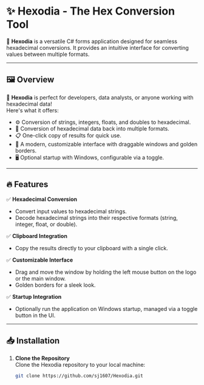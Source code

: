 # ✨ Hexodia - The Hex Conversion Tool

🚀 **Hexodia** is a versatile C# forms application designed for seamless hexadecimal conversions. It provides an intuitive interface for converting values between multiple formats.  

---

## 🖼️ Overview
🎯 **Hexodia** is perfect for developers, data analysts, or anyone working with hexadecimal data!  
Here's what it offers:  
- ⚙️ Conversion of strings, integers, floats, and doubles to hexadecimal.  
- 🔄 Conversion of hexadecimal data back into multiple formats.  
- 📋 One-click copy of results for quick use.  
- 🎨 A modern, customizable interface with draggable windows and golden borders.  
- 🖥️ Optional startup with Windows, configurable via a toggle.  

---

## 🔥 Features

✅ **Hexadecimal Conversion**  
   - Convert input values to hexadecimal strings.  
   - Decode hexadecimal strings into their respective formats (string, integer, float, or double).  

✅ **Clipboard Integration**  
   - Copy the results directly to your clipboard with a single click.  

✅ **Customizable Interface**  
   - Drag and move the window by holding the left mouse button on the logo or the main window.  
   - Golden borders for a sleek look.  

✅ **Startup Integration**  
   - Optionally run the application on Windows startup, managed via a toggle button in the UI.  

---

## 📥 Installation

1. **Clone the Repository**  
   Clone the Hexodia repository to your local machine:  
   ```bash
   git clone https://github.com/sj1607/Hexodia.git
